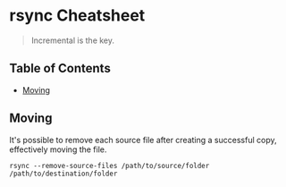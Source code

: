 # rsync Cheatsheet

> Incremental is the key.

## Table of Contents

- [Moving](#moving)

## Moving
It's possible to remove each source file after creating a successful copy, 
effectively moving the file.
```
rsync --remove-source-files /path/to/source/folder /path/to/destination/folder
```

